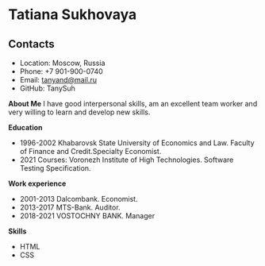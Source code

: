 # Tatiana Sukhovaya 

## Contacts
* Location: Moscow, Russia
* Phone: +7 901-900-0740
* Email: tanyand@mail.ru
* GitHub: TanySuh

**About Me**
I have good interpersonal skills, am an excellent team worker and very willing to learn and develop new skills.

**Education**
* 1996-2002 Khabarovsk State University of Economics and Law. Faculty of Finance and Credit.Specialty Economist.
* 2021 Courses: Voronezh Institute of High Technologies. Software Testing Specification.

**Work experience**
* 2001-2013 Dalcombank. Economist.
* 2013-2017 MTS-Bank. Auditor.
* 2018-2021 VOSTOCHNY BANK. Manager

**Skills**
- HTML
- CSS 
